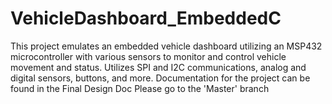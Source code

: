 # VehicleDashboard_EmbeddedC
This project emulates an embedded vehicle dashboard utilizing an MSP432 microcontroller with various sensors to monitor and control vehicle movement and status. Utilizes SPI and I2C communications, analog and digital sensors, buttons, and more. Documentation for the project can be found in the Final Design Doc
Please go to the 'Master' branch
